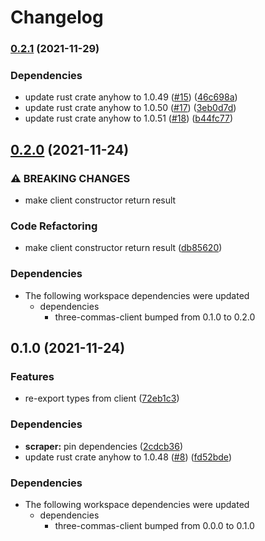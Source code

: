 # Changelog

### [0.2.1](https://www.github.com/YoloDev/3commas-rs/compare/three-commas-scraper-v0.2.0...three-commas-scraper-v0.2.1) (2021-11-29)


### Dependencies

* update rust crate anyhow to 1.0.49 ([#15](https://www.github.com/YoloDev/3commas-rs/issues/15)) ([46c698a](https://www.github.com/YoloDev/3commas-rs/commit/46c698a26f662b1f88b7e8c86d269d66d232a99d))
* update rust crate anyhow to 1.0.50 ([#17](https://www.github.com/YoloDev/3commas-rs/issues/17)) ([3eb0d7d](https://www.github.com/YoloDev/3commas-rs/commit/3eb0d7da558aee98b44bcae3e1c56a8729497695))
* update rust crate anyhow to 1.0.51 ([#18](https://www.github.com/YoloDev/3commas-rs/issues/18)) ([b44fc77](https://www.github.com/YoloDev/3commas-rs/commit/b44fc77e783ba3b308c2a092003f5dd439d55f43))

## [0.2.0](https://www.github.com/YoloDev/3commas-rs/compare/three-commas-scraper-v0.1.0...three-commas-scraper-v0.2.0) (2021-11-24)


### ⚠ BREAKING CHANGES

* make client constructor return result

### Code Refactoring

* make client constructor return result ([db85620](https://www.github.com/YoloDev/3commas-rs/commit/db85620972aecf0f2d5e0a775bda33185e83cf26))


### Dependencies

* The following workspace dependencies were updated
  * dependencies
    * three-commas-client bumped from 0.1.0 to 0.2.0

## 0.1.0 (2021-11-24)


### Features

* re-export types from client ([72eb1c3](https://www.github.com/YoloDev/3commas-rs/commit/72eb1c317bee475dde9394dec1f9f400022a0acc))


### Dependencies

* **scraper:** pin dependencies ([2cdcb36](https://www.github.com/YoloDev/3commas-rs/commit/2cdcb36acc8ae4ccab097588644df44b36bd0319))
* update rust crate anyhow to 1.0.48 ([#8](https://www.github.com/YoloDev/3commas-rs/issues/8)) ([fd52bde](https://www.github.com/YoloDev/3commas-rs/commit/fd52bde57730e8627ec518a33f40db7c73d80e6d))



### Dependencies

* The following workspace dependencies were updated
  * dependencies
    * three-commas-client bumped from 0.0.0 to 0.1.0
